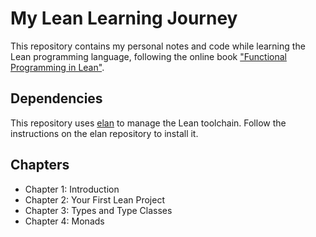 # My Lean Learning Journey

This repository contains my personal notes and code while learning the Lean programming language, following the online book ["Functional Programming in Lean"](https://lean-lang.org/functional_programming_in_lean/).

## Dependencies

This repository uses [elan](https://github.com/leanprover/elan) to manage the Lean toolchain. Follow the instructions on the elan repository to install it.

## Chapters

*   Chapter 1: Introduction
*   Chapter 2: Your First Lean Project
*   Chapter 3: Types and Type Classes
*   Chapter 4: Monads
